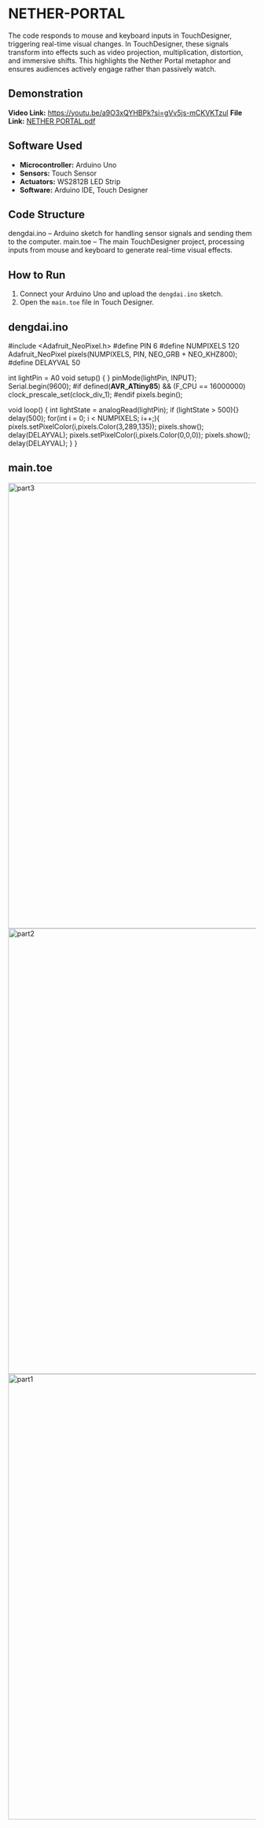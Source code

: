 # NETHER-PORTAL
The code responds to mouse and keyboard inputs in TouchDesigner, triggering real-time visual changes. In TouchDesigner, these signals transform into effects such as video projection, multiplication, distortion, and immersive shifts. This highlights the Nether Portal metaphor and ensures audiences actively engage rather than passively watch.

## Demonstration
**Video Link:** https://youtu.be/a9O3xQYHBPk?si=gVv5js-mCKVKTzul
**File Link:** [NETHER PORTAL.pdf](https://github.com/user-attachments/files/21958228/NETHER.PORTAL.pdf)

## Software Used
*   **Microcontroller:** Arduino Uno
*   **Sensors:** Touch Sensor 
*   **Actuators:** WS2812B LED Strip
*   **Software:** Arduino IDE, Touch Designer

## Code Structure
dengdai.ino – Arduino sketch for handling sensor signals and sending them to the computer.
main.toe – The main TouchDesigner project, processing inputs from mouse and keyboard to generate real-time visual effects.

## How to Run
1.  Connect your Arduino Uno and upload the `dengdai.ino` sketch.
2.  Open the `main.toe` file in Touch Designer.

## dengdai.ino
#include <Adafruit_NeoPixel.h>
#define PIN        6
#define NUMPIXELS 120
Adafruit_NeoPixel pixels(NUMPIXELS, PIN, NEO_GRB + NEO_KHZ800);
#define DELAYVAL 50

int lightPin = A0
void setup() {
}
pinMode(lightPin, INPUT);
Serial.begin(9600);
#if defined(__AVR_ATtiny85__) && (F_CPU == 16000000)
  clock_prescale_set(clock_div_1);
#endif
pixels.begin();

void loop() {
  int lightState = analogRead(lightPin);
if (lightState > 500){}
  delay(500);
  for(int i = 0; i < NUMPIXELS; i++;){
    pixels.setPixelColor(i,pixels.Color(3,289,135));
    pixels.show();
    delay(DELAYVAL);
    pixels.setPixelColor(i,pixels.Color(0,0,0));
    pixels.show();
    delay(DELAYVAL);
  }
}

## main.toe
<img width="1552" height="906" alt="part3" src="https://github.com/user-attachments/assets/8b863518-0493-4982-aa87-b7ec4d8c3db3" />
<img width="1552" height="906" alt="part2" src="https://github.com/user-attachments/assets/5b73c06a-6cce-4ddf-8522-6c758281804a" />
<img width="1552" height="906" alt="part1" src="https://github.com/user-attachments/assets/02561f18-0578-42f5-94dc-2e80294e7aa2" />

